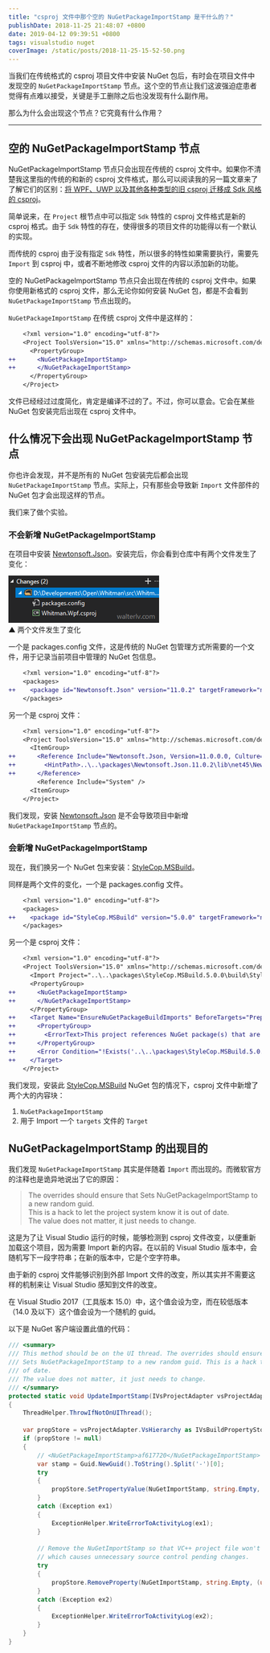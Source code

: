 ```yaml
---
title: "csproj 文件中那个空的 NuGetPackageImportStamp 是干什么的？"
publishDate: 2018-11-25 21:48:07 +0800
date: 2019-04-12 09:39:51 +0800
tags: visualstudio nuget
coverImage: /static/posts/2018-11-25-15-52-50.png
---
```


当我们在传统格式的 csproj 项目文件中安装 NuGet 包后，有时会在项目文件中发现空的 `NuGetPackageImportStamp` 节点。这个空的节点让我们这波强迫症患者觉得有点难以接受，关键是手工删除之后也没发现有什么副作用。

那么为什么会出现这个节点？它究竟有什么作用？

---

<div id="toc"></div>

## 空的 NuGetPackageImportStamp 节点

NuGetPackageImportStamp 节点只会出现在传统的 csproj 文件中。如果你不清楚我这里指的传统的和新的 csproj 文件格式，那么可以阅读我的另一篇文章来了了解它们的区别：[将 WPF、UWP 以及其他各种类型的旧 csproj 迁移成 Sdk 风格的 csproj](/post/introduce-new-style-csproj-into-net-framework)。

简单说来，在 `Project` 根节点中可以指定 `Sdk` 特性的 csproj 文件格式是新的 csproj 格式。由于 `Sdk` 特性的存在，使得很多的项目文件的功能得以有一个默认的实现。

而传统的 csproj 由于没有指定 `Sdk` 特性，所以很多的特性如果需要执行，需要先 `Import` 到 csproj 中，或者不断地修改 csproj 文件的内容以添加新的功能。

空的 NuGetPackageImportStamp 节点只会出现在传统的 csproj 文件中。如果你使用新格式的 csproj 文件，那么无论你如何安装 NuGet 包，都是不会看到 `NuGetPackageImportStamp` 节点出现的。

`NuGetPackageImportStamp` 在传统 csproj 文件中是这样的：

```diff
    <?xml version="1.0" encoding="utf-8"?>
    <Project ToolsVersion="15.0" xmlns="http://schemas.microsoft.com/developer/msbuild/2003">
      <PropertyGroup>
++      <NuGetPackageImportStamp>
++      </NuGetPackageImportStamp>
      </PropertyGroup>
    </Project>
```

文件已经经过过度简化，肯定是编译不过的了。不过，你可以意会。它会在某些 NuGet 包安装完后出现在 csproj 文件中。

## 什么情况下会出现 NuGetPackageImportStamp 节点

你也许会发现，并不是所有的 NuGet 包安装完后都会出现 `NuGetPackageImportStamp` 节点。实际上，只有那些会导致新 `Import` 文件部件的 NuGet 包才会出现这样的节点。

我们来了做个实验。

### 不会新增 NuGetPackageImportStamp

在项目中安装 [Newtonsoft.Json](https://www.nuget.org/packages/Newtonsoft.Json)。安装完后，你会看到仓库中有两个文件发生了变化：

![两个文件发生了变化](/static/posts/2018-11-25-15-52-50.png)  
▲ 两个文件发生了变化

一个是 packages.config 文件，这是传统的 NuGet 包管理方式所需要的一个文件，用于记录当前项目中管理的 NuGet 包信息。

```diff
    <?xml version="1.0" encoding="utf-8"?>
    <packages>
++    <package id="Newtonsoft.Json" version="11.0.2" targetFramework="net473" />
    </packages>
```

另一个是 csproj 文件：

```diff
    <?xml version="1.0" encoding="utf-8"?>
    <Project ToolsVersion="15.0" xmlns="http://schemas.microsoft.com/developer/msbuild/2003">
      <ItemGroup>
++      <Reference Include="Newtonsoft.Json, Version=11.0.0.0, Culture=neutral, PublicKeyToken=30ad4fe6b2a6aeed, processorArchitecture=MSIL">
++        <HintPath>..\..\packages\Newtonsoft.Json.11.0.2\lib\net45\Newtonsoft.Json.dll</HintPath>
++      </Reference>
        <Reference Include="System" />
      <ItemGroup>
    </Project>
```

我们发现，安装 [Newtonsoft.Json](https://www.nuget.org/packages/Newtonsoft.Json) 是不会导致项目中新增 `NuGetPackageImportStamp` 节点的。

### 会新增 NuGetPackageImportStamp

现在，我们换另一个 NuGet 包来安装：[StyleCop.MSBuild](https://www.nuget.org/packages/StyleCop.MSBuild)。

同样是两个文件的变化，一个是 packages.config 文件。

```diff
    <?xml version="1.0" encoding="utf-8"?>
    <packages>
++    <package id="StyleCop.MSBuild" version="5.0.0" targetFramework="net471" developmentDependency="true" />
    </packages>
```

另一个是 csproj 文件：

```diff
    <?xml version="1.0" encoding="utf-8"?>
    <Project ToolsVersion="15.0" xmlns="http://schemas.microsoft.com/developer/msbuild/2003">
      <Import Project="..\..\packages\StyleCop.MSBuild.5.0.0\build\StyleCop.MSBuild.targets" Condition="Exists('..\..\packages\StyleCop.MSBuild.5.0.0\build\StyleCop.MSBuild.targets')" />
      <PropertyGroup>
++      <NuGetPackageImportStamp>
++      </NuGetPackageImportStamp>
      </PropertyGroup>
++    <Target Name="EnsureNuGetPackageBuildImports" BeforeTargets="PrepareForBuild">
++      <PropertyGroup>
++        <ErrorText>This project references NuGet package(s) that are missing on this computer. Use NuGet Package Restore to download them.  For more information, see http://go.microsoft.com/fwlink/?LinkID=322105. The missing file is {0}.</ErrorText>
++      </PropertyGroup>
++      <Error Condition="!Exists('..\..\packages\StyleCop.MSBuild.5.0.0\build\StyleCop.MSBuild.targets')" Text="$([System.String]::Format('$(ErrorText)', '..\..\packages\StyleCop.MSBuild.5.0.0\build\StyleCop.MSBuild.targets'))" />
++    </Target>
    </Project>
```

我们发现，安装此 [StyleCop.MSBuild](https://www.nuget.org/packages/StyleCop.MSBuild) NuGet 包的情况下，csproj 文件中新增了两个大的内容块：

1. `NuGetPackageImportStamp`
1. 用于 Import 一个 `targets` 文件的 `Target`

## NuGetPackageImportStamp 的出现目的

我们发现 `NuGetPackageImportStamp` 其实是伴随着 `Import` 而出现的。而微软官方的注释也是诡异地说出了它的原因：

> The overrides should ensure that Sets NuGetPackageImportStamp to a new random guid.  
> This is a hack to let the project system know it is out of date.  
> The value does not matter, it just needs to change.

这是为了让 Visual Studio 运行的时候，能够检测到 csproj 文件改变，以便重新加载这个项目，因为需要 Import 新的内容。在以前的 Visual Studio 版本中，会随机写下一段字符串；在新的版本中，它是个空字符串。

由于新的 csproj 文件能够识别到外部 Import 文件的改变，所以其实并不需要这样的机制来让 Visual Studio 感知到文件的改变。

在 Visual Studio 2017（工具版本 15.0）中，这个值会设为空，而在较低版本（14.0 及以下）这个值会设为一个随机的 guid。

以下是 NuGet 客户端设置此值的代码：

```csharp
/// <summary>
/// This method should be on the UI thread. The overrides should ensure that
/// Sets NuGetPackageImportStamp to a new random guid. This is a hack to let the project system know it is out
/// of date.
/// The value does not matter, it just needs to change.
/// </summary>
protected static void UpdateImportStamp(IVsProjectAdapter vsProjectAdapter)
{
    ThreadHelper.ThrowIfNotOnUIThread();

    var propStore = vsProjectAdapter.VsHierarchy as IVsBuildPropertyStorage;
    if (propStore != null)
    {
        // <NuGetPackageImportStamp>af617720</NuGetPackageImportStamp>
        var stamp = Guid.NewGuid().ToString().Split('-')[0];
        try
        {
            propStore.SetPropertyValue(NuGetImportStamp, string.Empty, (uint)_PersistStorageType.PST_PROJECT_FILE, stamp);
        }
        catch (Exception ex1)
        {
            ExceptionHelper.WriteErrorToActivityLog(ex1);
        }

        // Remove the NuGetImportStamp so that VC++ project file won't be updated with this stamp on disk,
        // which causes unnecessary source control pending changes.
        try
        {
            propStore.RemoveProperty(NuGetImportStamp, string.Empty, (uint)_PersistStorageType.PST_PROJECT_FILE);
        }
        catch (Exception ex2)
        {
            ExceptionHelper.WriteErrorToActivityLog(ex2);
        }
    }
}
```

